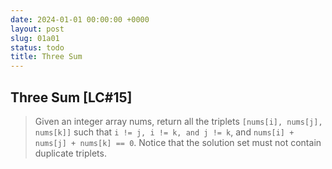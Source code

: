 ```yaml
---
date: 2024-01-01 00:00:00 +0000
layout: post
slug: 01a01
status: todo
title: Three Sum
---
```


## Three Sum [LC#15]
> Given an integer array nums, return all the triplets `[nums[i], nums[j], nums[k]]` such that `i != j, i != k, and j != k`, and `nums[i] + nums[j] + nums[k] == 0`. Notice that the solution set must not contain duplicate triplets.
